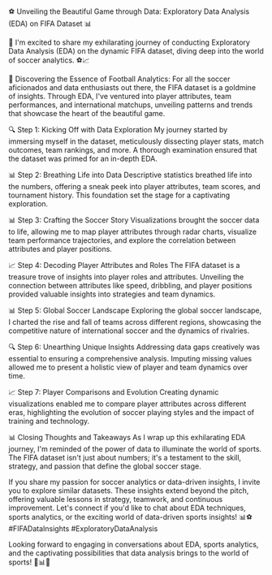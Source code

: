 ⚽ Unveiling the Beautiful Game through Data: Exploratory Data Analysis (EDA) on FIFA Dataset 📊

 👋 I'm excited to share my exhilarating journey of conducting Exploratory Data Analysis (EDA) on the dynamic FIFA dataset, diving deep into the world of soccer analytics. ⚽📈

📌 Discovering the Essence of Football Analytics:
For all the soccer aficionados and data enthusiasts out there, the FIFA dataset is a goldmine of insights. Through EDA, I've ventured into player attributes, team performances, and international matchups, unveiling patterns and trends that showcase the heart of the beautiful game.

🔍 Step 1: Kicking Off with Data Exploration
My journey started by immersing myself in the dataset, meticulously dissecting player stats, match outcomes, team rankings, and more. A thorough examination ensured that the dataset was primed for an in-depth EDA.

📊 Step 2: Breathing Life into Data
Descriptive statistics breathed life into the numbers, offering a sneak peek into player attributes, team scores, and tournament history. This foundation set the stage for a captivating exploration.

📊 Step 3: Crafting the Soccer Story
Visualizations brought the soccer data to life, allowing me to map player attributes through radar charts, visualize team performance trajectories, and explore the correlation between attributes and player positions.

📈 Step 4: Decoding Player Attributes and Roles
The FIFA dataset is a treasure trove of insights into player roles and attributes. Unveiling the connection between attributes like speed, dribbling, and player positions provided valuable insights into strategies and team dynamics.

📊 Step 5: Global Soccer Landscape
Exploring the global soccer landscape, I charted the rise and fall of teams across different regions, showcasing the competitive nature of international soccer and the dynamics of rivalries.

🔍 Step 6: Unearthing Unique Insights
Addressing data gaps creatively was essential to ensuring a comprehensive analysis. Imputing missing values allowed me to present a holistic view of player and team dynamics over time.

📈 Step 7: Player Comparisons and Evolution
Creating dynamic visualizations enabled me to compare player attributes across different eras, highlighting the evolution of soccer playing styles and the impact of training and technology.

📊 Closing Thoughts and Takeaways
As I wrap up this exhilarating EDA journey, I'm reminded of the power of data to illuminate the world of sports. The FIFA dataset isn't just about numbers; it's a testament to the skill, strategy, and passion that define the global soccer stage.

If you share my passion for soccer analytics or data-driven insights, I invite you to explore similar datasets. These insights extend beyond the pitch, offering valuable lessons in strategy, teamwork, and continuous improvement. Let's connect if you'd like to chat about EDA techniques, sports analytics, or the exciting world of data-driven sports insights! 📊⚽ #FIFADataInsights #ExploratoryDataAnalysis

Looking forward to engaging in conversations about EDA, sports analytics, and the captivating possibilities that data analysis brings to the world of sports! 🚀📊🤝





